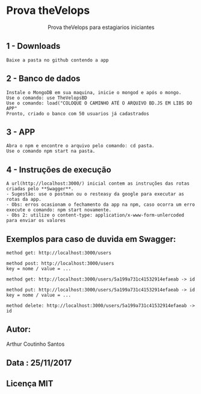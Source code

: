 # Prova theVelops
<p align="center">Prova theVelops para estagiarios iniciantes</p>

## 1 - Downloads

```
Baixe a pasta no github contendo a app
```

## 2 - Banco de dados

```
Instale o MongoDB em sua maquina, inicie o mongod e após o mongo.
Use o comando: use TheVelopsBD
Use o comando: load("COLOQUE O CAMINHO ATÉ O ARQUIVO BD.JS EM LIBS DO APP"
Pronto, criado o banco com 50 usuarios já cadastrados
```

## 3 - APP

```
Abra o npm e encontre o arquivo pelo comando: cd pasta.
Use o comando npm start na pasta.
```

## 4 - Instruções de execução

```
A url(http://localhost:3000/) inicial contem as instruções das rotas criadas pelo **Swagger**.
- Sugestão: use o postman ou o resteasy da google para executar as rotas da app.
- Obs: erros ocasionam o fechamento da app na npm, caso ocorra um erro execute o comando: npm start novamente.
- Obs 2: utilize o content-type: application/x-www-form-unlercoded para enviar os valores
```

## Exemplos para caso de duvida em Swagger:
```
method get: http://localhost:3000/users
```
```
method post: http://localhost:3000/users
key = nome / value = ...
```
```
method get: http://localhost:3000/users/5a199a731c41532914efaeab -> id
```
```
method put: http://localhost:3000/users/5a199a731c41532914efaeab -> id
key = nome / value = ...
```
```
method delete: http://localhost:3000/users/5a199a731c41532914efaeab -> id
```


## Autor: 

Arthur Coutinho Santos

## Data : 25/11/2017

## Licença MIT


